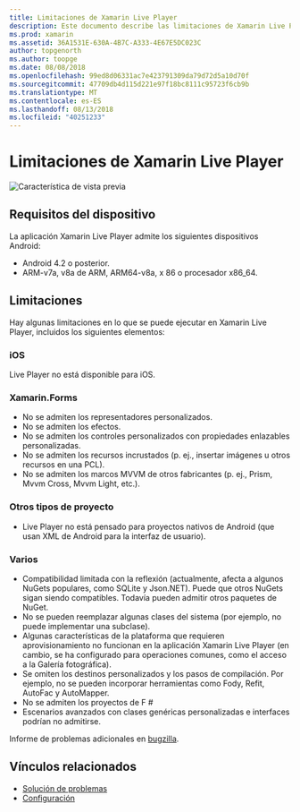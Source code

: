 ```yaml
---
title: Limitaciones de Xamarin Live Player
description: Este documento describe las limitaciones de Xamarin Live Player. Describe los requisitos de dispositivos, las características funciona con tipos de proyecto y otros temas variados.
ms.prod: xamarin
ms.assetid: 36A1531E-630A-4B7C-A333-4E67E5DC023C
author: topgenorth
ms.author: toopge
ms.date: 08/08/2018
ms.openlocfilehash: 99ed8d06331ac7e423791309da79d72d5a10d70f
ms.sourcegitcommit: 47709db4d115d221e97f18bc8111c95723f6cb9b
ms.translationtype: MT
ms.contentlocale: es-ES
ms.lasthandoff: 08/13/2018
ms.locfileid: "40251233"
---
```

# <a name="limitations-of-xamarin-live-player"></a>Limitaciones de Xamarin Live Player

![Característica de vista previa](~/media/shared/preview.png)

## <a name="device-requirements"></a>Requisitos del dispositivo

La aplicación Xamarin Live Player admite los siguientes dispositivos Android:

- Android 4.2 o posterior.
- ARM-v7a, v8a de ARM, ARM64-v8a, x 86 o procesador x86_64.

## <a name="limitations"></a>Limitaciones

Hay algunas limitaciones en lo que se puede ejecutar en Xamarin Live Player, incluidos los siguientes elementos:

### <a name="ios"></a>iOS

Live Player no está disponible para iOS.

### <a name="xamarinforms"></a>Xamarin.Forms

- No se admiten los representadores personalizados.
- No se admiten los efectos.
- No se admiten los controles personalizados con propiedades enlazables personalizadas.
- No se admiten los recursos incrustados (p. ej., insertar imágenes u otros recursos en una PCL).
- No se admiten los marcos MVVM de otros fabricantes (p. ej., Prism, Mvvm Cross, Mvvm Light, etc.).

### <a name="other-project-types"></a>Otros tipos de proyecto

- Live Player no está pensado para proyectos nativos de Android (que usan XML de Android para la interfaz de usuario).

### <a name="misc"></a>Varios

- Compatibilidad limitada con la reflexión (actualmente, afecta a algunos NuGets populares, como SQLite y Json.NET). Puede que otros NuGets sigan siendo compatibles. Todavía pueden admitir otros paquetes de NuGet.
- No se pueden reemplazar algunas clases del sistema (por ejemplo, no puede implementar una subclase).
- Algunas características de la plataforma que requieren aprovisionamiento no funcionan en la aplicación Xamarin Live Player (en cambio, se ha configurado para operaciones comunes, como el acceso a la Galería fotográfica).
- Se omiten los destinos personalizados y los pasos de compilación. Por ejemplo, no se pueden incorporar herramientas como Fody, Refit, AutoFac y AutoMapper.
- No se admiten los proyectos de F #
- Escenarios avanzados con clases genéricas personalizadas e interfaces podrían no admitirse.

Informe de problemas adicionales en [bugzilla](https://aka.ms/live-player-report-issue).

## <a name="related-links"></a>Vínculos relacionados

- [Solución de problemas](~/tools/live-player/troubleshooting.md)
- [Configuración](~/tools/live-player/install.md)
